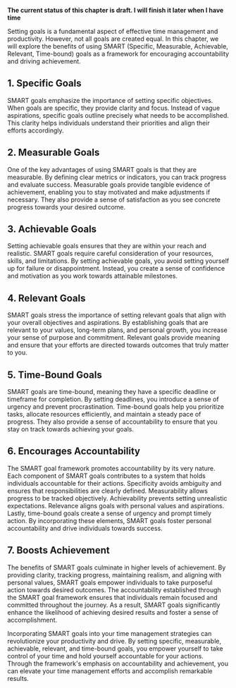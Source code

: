 **The current status of this chapter is draft. I will finish it later when I have time**

Setting goals is a fundamental aspect of effective time management and productivity. However, not all goals are created equal. In this chapter, we will explore the benefits of using SMART (Specific, Measurable, Achievable, Relevant, Time-bound) goals as a framework for encouraging accountability and driving achievement.

**1. Specific Goals**
---------------------

SMART goals emphasize the importance of setting specific objectives. When goals are specific, they provide clarity and focus. Instead of vague aspirations, specific goals outline precisely what needs to be accomplished. This clarity helps individuals understand their priorities and align their efforts accordingly.

**2. Measurable Goals**
-----------------------

One of the key advantages of using SMART goals is that they are measurable. By defining clear metrics or indicators, you can track progress and evaluate success. Measurable goals provide tangible evidence of achievement, enabling you to stay motivated and make adjustments if necessary. They also provide a sense of satisfaction as you see concrete progress towards your desired outcome.

**3. Achievable Goals**
-----------------------

Setting achievable goals ensures that they are within your reach and realistic. SMART goals require careful consideration of your resources, skills, and limitations. By setting achievable goals, you avoid setting yourself up for failure or disappointment. Instead, you create a sense of confidence and motivation as you work towards attainable milestones.

**4. Relevant Goals**
---------------------

SMART goals stress the importance of setting relevant goals that align with your overall objectives and aspirations. By establishing goals that are relevant to your values, long-term plans, and personal growth, you increase your sense of purpose and commitment. Relevant goals provide meaning and ensure that your efforts are directed towards outcomes that truly matter to you.

**5. Time-Bound Goals**
-----------------------

SMART goals are time-bound, meaning they have a specific deadline or timeframe for completion. By setting deadlines, you introduce a sense of urgency and prevent procrastination. Time-bound goals help you prioritize tasks, allocate resources efficiently, and maintain a steady pace of progress. They also provide a sense of accountability to ensure that you stay on track towards achieving your goals.

**6. Encourages Accountability**
--------------------------------

The SMART goal framework promotes accountability by its very nature. Each component of SMART goals contributes to a system that holds individuals accountable for their actions. Specificity avoids ambiguity and ensures that responsibilities are clearly defined. Measurability allows progress to be tracked objectively. Achievability prevents setting unrealistic expectations. Relevance aligns goals with personal values and aspirations. Lastly, time-bound goals create a sense of urgency and prompt timely action. By incorporating these elements, SMART goals foster personal accountability and drive individuals towards success.

**7. Boosts Achievement**
-------------------------

The benefits of SMART goals culminate in higher levels of achievement. By providing clarity, tracking progress, maintaining realism, and aligning with personal values, SMART goals empower individuals to take purposeful action towards desired outcomes. The accountability established through the SMART goal framework ensures that individuals remain focused and committed throughout the journey. As a result, SMART goals significantly enhance the likelihood of achieving desired results and foster a sense of accomplishment.

Incorporating SMART goals into your time management strategies can revolutionize your productivity and drive. By setting specific, measurable, achievable, relevant, and time-bound goals, you empower yourself to take control of your time and hold yourself accountable for your actions. Through the framework's emphasis on accountability and achievement, you can elevate your time management efforts and accomplish remarkable results.
